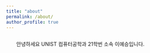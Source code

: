 ```yaml
---
title: "about"
permalink: /about/
author_profile: true
---
```

<div style = "margin: 2em;">안녕하세요 UNIST 컴퓨터공학과 21학번 소속 이예승입니다.</div>